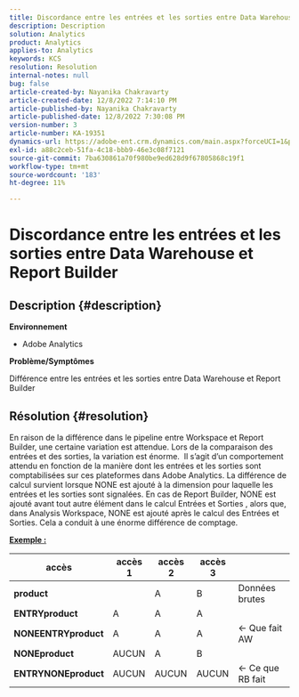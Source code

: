 ```yaml
---
title: Discordance entre les entrées et les sorties entre Data Warehouse et Report Builder
description: Description
solution: Analytics
product: Analytics
applies-to: Analytics
keywords: KCS
resolution: Resolution
internal-notes: null
bug: false
article-created-by: Nayanika Chakravarty
article-created-date: 12/8/2022 7:14:10 PM
article-published-by: Nayanika Chakravarty
article-published-date: 12/8/2022 7:30:08 PM
version-number: 3
article-number: KA-19351
dynamics-url: https://adobe-ent.crm.dynamics.com/main.aspx?forceUCI=1&pagetype=entityrecord&etn=knowledgearticle&id=22cd5b78-2c77-ed11-81aa-6045bd006149
exl-id: a88c2ceb-51fa-4c18-bbb9-46e3c08f7121
source-git-commit: 7ba630861a70f980be9ed628d9f67805868c19f1
workflow-type: tm+mt
source-wordcount: '183'
ht-degree: 11%

---
```


# Discordance entre les entrées et les sorties entre Data Warehouse et Report Builder

## Description {#description}


<b>Environnement</b>

- Adobe Analytics



<b>Problème/Symptômes</b>

Différence entre les entrées et les sorties entre Data Warehouse et Report Builder


## Résolution {#resolution}


En raison de la différence dans le pipeline entre Workspace et Report Builder, une certaine variation est attendue. Lors de la comparaison des entrées et des sorties, la variation est énorme. 
Il s’agit d’un comportement attendu en fonction de la manière dont les entrées et les sorties sont comptabilisées sur ces plateformes dans Adobe Analytics. La différence de calcul survient lorsque NONE est ajouté à la dimension pour laquelle les entrées et les sorties sont signalées. En cas de Report Builder, NONE est ajouté avant tout autre élément dans le calcul Entrées et Sorties , alors que, dans Analysis Workspace, NONE est ajouté après le calcul des Entrées et Sorties. Cela a conduit à une énorme différence de comptage.

<u><b>Exemple :</b></u>


| <b>accès</b> | <b>accès 1</b> | <b>accès 2</b> | <b>accès 3</b> |   |
| --- | --- | --- | --- | --- |
| <b>product</b> |   | A | B | Données brutes |
| <b>ENTRYproduct</b> | A | A | A |   |
| <b>NONEENTRYproduct</b> | A | A | A | ← Que fait AW |
| <b>NONEproduct</b> | AUCUN | A | B |   |
| <b>ENTRYNONEproduct</b> | AUCUN | AUCUN | AUCUN | ← Ce que RB fait |
